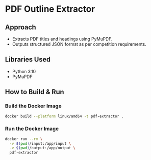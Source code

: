 # PDF Outline Extractor

## Approach
- Extracts PDF titles and headings using PyMuPDF.
- Outputs structured JSON format as per competition requirements.

## Libraries Used
- Python 3.10
- PyMuPDF

## How to Build & Run

### Build the Docker Image
```bash
docker build --platform linux/amd64 -t pdf-extractor .
```

### Run the Docker Image
```bash
docker run --rm \
  -v $(pwd)/input:/app/input \
  -v $(pwd)/output:/app/output \
  pdf-extractor
```